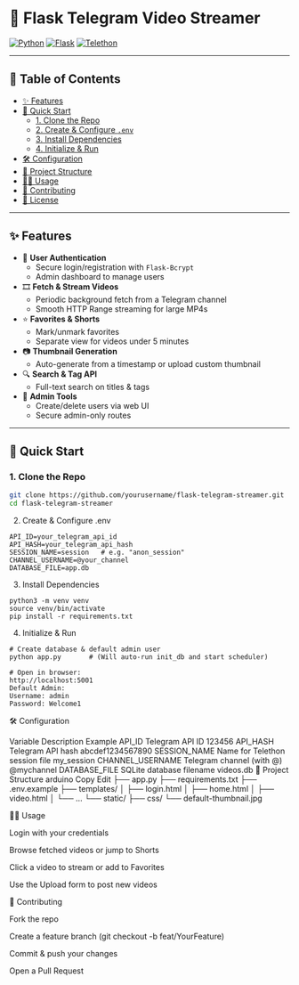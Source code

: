 # 🎥 Flask Telegram Video Streamer

[![Python](https://img.shields.io/badge/python-3.8%2B-blue)](#) [![Flask](https://img.shields.io/badge/flask-2.x-green)](#) [![Telethon](https://img.shields.io/badge/telethon-1.x-orange)](#)

---

## 📖 Table of Contents

- [✨ Features](#✨-features)  
- [🚀 Quick Start](#🚀-quick-start)  
  - [1. Clone the Repo](#1-clone-the-repo)  
  - [2. Create & Configure `.env`](#2-create--configure-env)  
  - [3. Install Dependencies](#3-install-dependencies)  
  - [4. Initialize & Run](#4-initialize--run)  
- [🛠️ Configuration](#🛠️-configuration)  
- [📂 Project Structure](#📂-project-structure)  
- [👩‍💻 Usage](#👩‍💻-usage)  
- [🤝 Contributing](#🤝-contributing)  
- [📝 License](#📝-license)  

---

## ✨ Features

- 🔐 **User Authentication**  
  - Secure login/registration with `Flask-Bcrypt`  
  - Admin dashboard to manage users
- 🎞️ **Fetch & Stream Videos**  
  - Periodic background fetch from a Telegram channel  
  - Smooth HTTP Range streaming for large MP4s  
- ⭐ **Favorites & Shorts**  
  - Mark/unmark favorites  
  - Separate view for videos under 5 minutes
- 📷 **Thumbnail Generation**  
  - Auto-generate from a timestamp or upload custom thumbnail  
- 🔍 **Search & Tag API**  
  - Full-text search on titles & tags  
- 🧰 **Admin Tools**  
  - Create/delete users via web UI  
  - Secure admin-only routes

---

## 🚀 Quick Start

### 1. Clone the Repo

```bash
git clone https://github.com/yourusername/flask-telegram-streamer.git
cd flask-telegram-streamer
```

2. Create & Configure .env

```
API_ID=your_telegram_api_id
API_HASH=your_telegram_api_hash
SESSION_NAME=session   # e.g. "anon_session"
CHANNEL_USERNAME=@your_channel
DATABASE_FILE=app.db
```

3. Install Dependencies
```
python3 -m venv venv
source venv/bin/activate
pip install -r requirements.txt
```

4. Initialize & Run

```
# Create database & default admin user
python app.py       # (Will auto-run init_db and start scheduler)

# Open in browser:
http://localhost:5001
Default Admin:
Username: admin
Password: Welcome1
```


🛠️ Configuration

Variable	Description	Example
API_ID	Telegram API ID	123456
API_HASH	Telegram API hash	abcdef1234567890
SESSION_NAME	Name for Telethon session file	my_session
CHANNEL_USERNAME	Telegram channel (with @)	@mychannel
DATABASE_FILE	SQLite database filename	videos.db
📂 Project Structure
arduino
Copy
Edit
├── app.py
├── requirements.txt
├── .env.example
├── templates/
│   ├── login.html
│   ├── home.html
│   ├── video.html
│   └── …
└── static/
    ├── css/
    └── default-thumbnail.jpg


👩‍💻 Usage

Login with your credentials

Browse fetched videos or jump to Shorts

Click a video to stream or add to Favorites

Use the Upload form to post new videos


🤝 Contributing

Fork the repo

Create a feature branch (git checkout -b feat/YourFeature)

Commit & push your changes

Open a Pull Request
